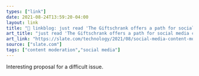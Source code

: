 ```yaml
---
types: ["link"]
date: 2021-08-24T13:59:20-04:00
layout: link
title: "🔗 linkblog: just read 'The Giftschrank offers a path for social media companies on content moderation transparency.'"
art_title: "just read 'The Giftschrank offers a path for social media companies on content moderation transparency."
art_link: "https://slate.com/technology/2021/08/social-media-content-moderation-giftschrank.html?via=rss"
source: ["slate.com"]
tags: ["content moderation","social media"]
---
```

Interesting proposal for a difficult issue.
